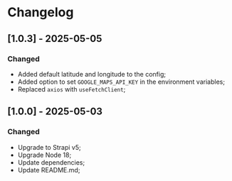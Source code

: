 # Changelog

## [1.0.3] - 2025-05-05

### Changed

- Added default latitude and longitude to the config;
- Added option to set `GOOGLE_MAPS_API_KEY` in the environment variables;
- Replaced `axios` with `useFetchClient`;

## [1.0.0] - 2025-05-03

### Changed

- Upgrade to Strapi v5;
- Upgrade Node 18;
- Update dependencies;
- Update README.md;

